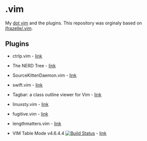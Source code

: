 # .vim

My [dot vim](https://github.com/scanf/.vim/blob/master/.vimrc) and the plugins.
This repository was orginaly based on
[jfrazelle/.vim](https://github.com/jfrazelle/.vim.git).

## Plugins

- ctrlp.vim - [link](bundle/ctrlp.vim)

- The NERD Tree - [link](bundle/nerdtree)

- SourceKittenDaemon.vim - [link](bundle/sourcekittendaemon.vim)

- swift.vim - [link](bundle/swift.vim)

- Tagbar: a class outline viewer for Vim - [link](bundle/tagbar)

- linuxsty.vim - [link](bundle/vim-addon-linux-coding-style)

- fugitive.vim - [link](bundle/vim-fugitive)

- lengthmatters.vim - [link](bundle/vim-lengthmatters)

- VIM Table Mode v4.6.4.4 [![Build Status](https://travis-ci.org/dhruvasagar/vim-table-mode.png?branch=master)](https://travis-ci.org/dhruvasagar/vim-table-mode) - [link](bundle/vim-table-mode)

